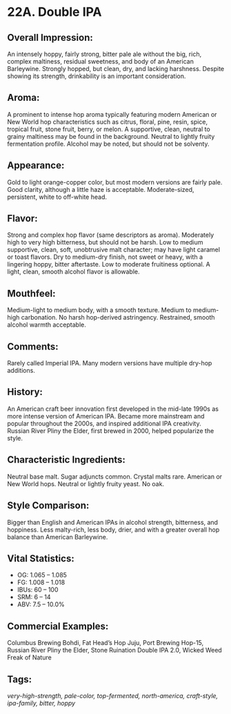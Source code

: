 # 22A. Double IPA

## Overall Impression: 

An intensely hoppy, fairly strong, bitter pale ale without the big, rich, complex maltiness, residual sweetness, and body of an American Barleywine. Strongly hopped, but clean, dry, and lacking harshness. Despite showing its strength, drinkability is an important consideration. 

## Aroma: 

A prominent to intense hop aroma typically featuring modern American or New World hop characteristics such as citrus, floral, pine, resin, spice, tropical fruit, stone fruit, berry, or melon. A supportive, clean, neutral to grainy maltiness may be found in the background. Neutral to lightly fruity fermentation profile. Alcohol may be noted, but should not be solventy.

## Appearance: 

Gold to light orange-copper color, but most modern versions are fairly pale. Good clarity, although a little haze is acceptable. Moderate-sized, persistent, white to off-white head.

## Flavor: 

Strong and complex hop flavor (same descriptors as aroma). Moderately high to very high bitterness, but should not be harsh. Low to medium supportive, clean, soft, unobtrusive malt character; may have light caramel or toast flavors. Dry to medium-dry finish, not sweet or heavy, with a lingering hoppy, bitter aftertaste. Low to moderate fruitiness optional. A light, clean, smooth alcohol flavor is allowable. 

## Mouthfeel: 

Medium-light to medium body, with a smooth texture. Medium to medium-high carbonation. No harsh hop-derived astringency. Restrained, smooth alcohol warmth acceptable.

## Comments: 

Rarely called Imperial IPA. Many modern versions have multiple dry-hop additions.

## History: 

An American craft beer innovation first developed in the mid-late 1990s as more intense version of American IPA. Became more mainstream and popular throughout the 2000s, and inspired additional IPA creativity. Russian River Pliny the Elder, first brewed in 2000, helped popularize the style.

## Characteristic Ingredients: 

Neutral base malt. Sugar adjuncts common. Crystal malts rare. American or New World hops. Neutral or lightly fruity yeast. No oak. 

## Style Comparison: 

Bigger than English and American IPAs in alcohol strength, bitterness, and hoppiness. Less malty-rich, less body, drier, and with a greater overall hop balance than American Barleywine.

## Vital Statistics:	

- OG:	1.065 – 1.085
- FG:	1.008 – 1.018
- IBUs:	60 – 100	
- SRM:	6 – 14	
- ABV:	7.5 – 10.0%

## Commercial Examples: 

Columbus Brewing Bohdi, Fat Head’s Hop Juju, Port Brewing Hop-15, Russian River Pliny the Elder, Stone Ruination Double IPA 2.0, Wicked Weed Freak of Nature

## Tags: 

_very-high-strength, pale-color, top-fermented, north-america, craft-style, ipa-family, bitter, hoppy_
